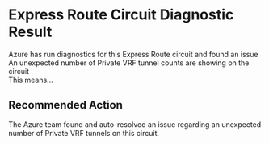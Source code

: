 <properties
pageTitle="ExRVRFTunnelCounts"
description="ExRVRFTunnelCounts"
infoBubbleText="An unexpected number of Private VRF tunnel counts are showing on the circuit.  See details on the right."
service="microsoft.network"
resource="ExpressRoute"
authors="KristinaNeyens"
displayOrder=""
articleId="exrvrftunnelcountsdiag"
diagnosticScenario="ExRVRFTunnelCounts"
selfHelpType="diagnostics"
supportTopicIds=""
resourceTags="windows"
productPesIds="15480"
cloudEnvironments="public"
/>
# Express Route Circuit Diagnostic Result
Azure has run diagnostics for this Express Route circuit and found an issue <br>
An unexpected number of Private VRF tunnel counts are showing on the circuit <br>
This means...

## Recommended Action
The Azure team found and auto-resolved an issue regarding an unexpected number of Private VRF tunnels on this circuit.
